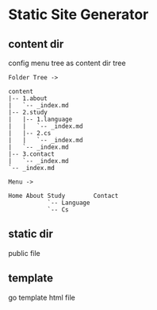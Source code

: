 # Static Site Generator

## content dir

config menu tree as content dir tree

```
Folder Tree ->

content
|-- 1.about
|   `-- _index.md
|-- 2.study
|   |-- 1.language
|   |   `-- _index.md
|   |-- 2.cs
|   |   `-- _index.md
|   `-- _index.md
|-- 3.contact
|   `-- _index.md
`-- _index.md

Menu ->

Home About Study        Contact
           `-- Language
           `-- Cs
```

## static dir

public file

## template

go template html file